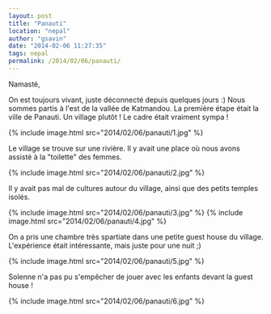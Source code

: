 ```yaml
---
layout: post
title: "Panauti"
location: "nepal"
author: "gsavin"
date: "2014-02-06 11:27:35"
tags: nepal
permalink: /2014/02/06/panauti/
---
```

Namasté,

On est toujours vivant, juste déconnecté depuis quelques jours :) Nous sommes partis à l'est de la vallée de Katmandou. La première étape était la ville de Panauti. Un village plutôt ! Le cadre était vraiment sympa !

{% include image.html src="2014/02/06/panauti/1.jpg" %}

Le village se trouve sur une rivière. Il y avait une place où nous avons assisté à la "toilette" des femmes.

{% include image.html src="2014/02/06/panauti/2.jpg" %}

Il y avait pas mal de cultures autour du village, ainsi que des petits temples isolés.

{% include image.html src="2014/02/06/panauti/3.jpg" %}
{% include image.html src="2014/02/06/panauti/4.jpg" %}

On a pris une chambre très spartiate dans une petite guest house du village. L'expérience était intéressante, mais juste pour une nuit ;)

{% include image.html src="2014/02/06/panauti/5.jpg" %}

Solenne n'a pas pu s'empêcher de jouer avec les enfants devant la guest house !

{% include image.html src="2014/02/06/panauti/6.jpg" %}
 